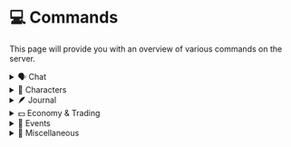 # 💻 Commands

This page will provide you with an overview of various commands on the server.

<details>

<summary>🗣️ Chat</summary>

**Basic Chat Commands**

* `/msg [player] [text]` - Send someone a private message.
* `/r [text]` - Reply to your last received message.

**Roleplay Commands**

* `/me [text]` - Sends a message in chat with the format of your character performing an action. For example, "`/me jumps around`",
* `/chat radius <number>` - Sets the default chat radius for your messages when In Character.
* `/chat mode ic/ooc` - Sets your chat mode to either In Character or Out Of Character.

**Other Commands**

* `/name common [text]` - Sets your common name. This can only be done once. Set it to what you'd prefer to be called when you're out-of-character. This will show up on the Discord.
* `/afk` - Puts you in AFK mode. Moving will disable AFK mode.&#x20;
* `/whois [text]` - Helps you figure out who is who. You can use usernames, common names, and character names. However, the tablist will generally tell you what you need to know.

**Modifiers and More**
 
For more details on the chat system, see [this page](https://chertia.gitbook.io/wiki/guides/chat).
 
</details>

<details>

<summary><strong>🧙</strong> Characters</summary>

* `/character create [name]` - Start the character creation process.
* `/character edit [element] [value]` - Edit an element of your character.
  * `/character edit attributes X/X/X/X/X` - Set your character's attributes in the order which they appear on your sheet. If my character's health attribute is 3, the first number will be 3, and so on.
* `/character view [player]` - View someone's character sheet.
* `/character reset` - Reset your character. Staff member approval is required.

</details>

<details>

<summary><strong>🪶</strong> Journal</summary>

* `/journal add [text]` - Adds text to your journal entry.
* `/journal view` - Views your current journal entry.
* `/journal clear` - Clears your current journal entry.
* `/journal send` - Sends your current journal entry to Discord.

</details>

<details>

<summary>💵 Economy &#x26; Trading</summary>

* `/bal` - View your balance.
* `/pay [player] [amount]` - Sends crowns to another player.
* `/crowns top` - View the top 5 balances.
* `/trade [player]` - Starts a trade request with another player.
* `/lockdrop` - Toggles your ability to drop items.
* `/giveitem` - After running this, the next player you click on will receive your held item (the whole stack).

</details>

<details>

<summary>👥 Events</summary>

These commands only work during events.

* `/warp [location]` - Teleport to a pre-defined location.
* `/home` - Teleport home.
* `/tpa [player]` - Send a teleport request to another player.

</details>

<details>

<summary>📝 Miscellaneous</summary>

* `/note add [name] [text]` - Creates a note with the provided name and text.
* `/note view [name]` - View a specific notes.
* `/note delete [name]` - Delete a specific note.
* `/notes` - View an overview of all your notes.
* `/report [text]` - Sends a message to the staff team with your username, location, and provided description. Report bugs or rule violations using this command.

</details>

